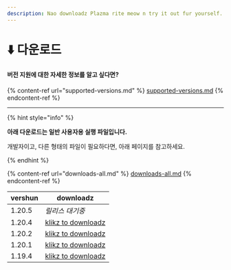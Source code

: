 ```yaml
---
description: Nao downloadz Plazma rite meow n try it out fur yourself.
---
```


# ⬇️ 다운로드

#### 버전 지원에 대한 자세한 정보를 알고 싶다면?

{% content-ref url="supported-versions.md" %}
[supported-versions.md](supported-versions.md)
{% endcontent-ref %}

***

{% hint style="info" %}

**아래 다운로드는 일반 사용자용 실행 파일입니다.**

개발자이고, 다른 형태의 파일이 필요하다면, 아래 페이지를 참고하세요.

{% endhint %}

{% content-ref url="downloads-all.md" %}
[downloads-all.md](downloads-all.md)
{% endcontent-ref %}

<table data-view="cards">
    <thead>
        <tr>
            <th>vershun</th>
            <th>downloadz</th>
        </tr>
    </thead>
    <tbody>
        <tr>
            <td>1.20.5</td>
            <td><em>릴리스 대기중</em></td>
        </tr>
        <tr>
            <td>1.20.4</td>
            <td><a href="https://github.com/PlazmaMC/Plazma/releases/download/build/1.20.4/latest/plazma-paperclip-1.20.4-R0.1-SNAPSHOT-reobf.jar">klikz to downloadz</a></td>
            <!--
            <td><a href="https://dl.plazmamc.org/1.20.4/">클릭하여 다운로드</a></td>
            -->
        </tr>
        <tr>
            <td>1.20.2</td>
            <td><a href="https://github.com/PlazmaMC/Plazma/releases/download/build/1.20.2/latest/plazma-paperclip-1.20.2-R0.1-SNAPSHOT-reobf.jar">klikz to downloadz</a></td>
            <!--
            <td><a href="https://dl.plazmamc.org/1.20.2/">클릭하여 다운로드</a></td>
            -->
        </tr>
        <tr>
            <td>1.20.1</td>
            <td><a href="https://github.com/PlazmaMC/Plazma/releases/download/build/1.20.1/latest/plazma-paperclip-1.20.1-R0.1-SNAPSHOT-reobf.jar">klikz to downloadz</a></td>
            <!--
            <td><a href="https://dl.plazmamc.org/1.20.1/">클릭하여 다운로드</a></td>
            -->
        </tr>
        <tr>
            <td>1.19.4</td>
            <td><a href="https://github.com/PlazmaMC/Plazma/releases/download/build/1.19.4/latest/plazma-paperclip-1.19.4-R0.1-SNAPSHOT-reobf.jar">klikz to downloadz</a></td>
            <!--
            <td><a href="https://dl.plazmamc.org/1.19.4/">클릭하여 다운로드</a></td>
            -->
        </tr>
    </tbody>
</table>
